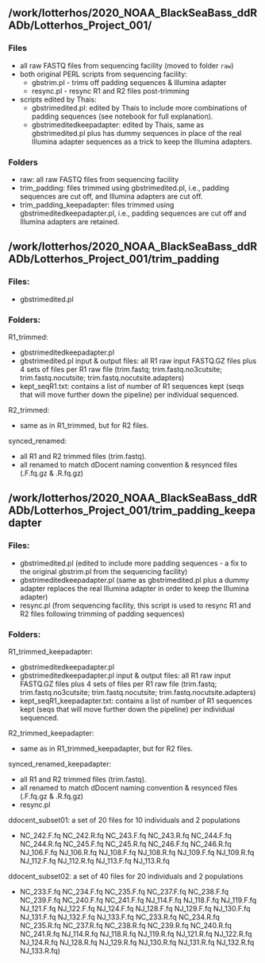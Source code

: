 ## /work/lotterhos/2020_NOAA_BlackSeaBass_ddRADb/Lotterhos_Project_001/

### Files
- all raw FASTQ files from sequencing facility  (moved to folder `raw`)
- both original PERL scripts from sequencing facility:
  - gbstrim.pl - trims off padding sequences & Illumina adapter  
  - resync.pl - resync R1 and R2 files post-trimming
- scripts edited by Thais: 
  - gbstrimedited.pl: edited by Thais to include more combinations of padding sequences (see notebook for full explanation).
  - gbstrimeditedkeepadapter: edited by Thais, same as gbstrimedited.pl plus has dummy sequences in place of the real Illumina adapter sequences as a trick to keep the Illumina adapters.
  

### Folders
- raw: all raw FASTQ files from sequencing facility 
- trim_padding: files trimmed using gbstrimedited.pl, i.e., padding sequences are cut off, and Illumina adapters are cut off.
- trim_padding_keepadapter: files trimmed using gbstrimeditedkeepadapter.pl, i.e., padding sequences are cut off and Illumina adapters are retained.


## /work/lotterhos/2020_NOAA_BlackSeaBass_ddRADb/Lotterhos_Project_001/trim_padding

### Files:  
- gbstrimedited.pl

### Folders:
R1_trimmed: 
 - gbstrimeditedkeepadapter.pl
 - gbstrimedited.pl input & output files: all R1 raw input FASTQ.GZ files plus 4 sets of files per R1 raw file (trim.fastq; trim.fastq.no3cutsite; trim.fastq.nocutsite; trim.fastq.nocutsite.adapters)
 - kept_seqR1.txt: contains a list of number of R1 sequences kept (seqs that will move further down the pipeline) per individual sequenced.

R2_trimmed: 
 - same as in R1_trimmed, but for R2 files.

synced_renamed:
 - all R1 and R2 trimmed files (trim.fastq).   
 - all renamed to match dDocent naming convention & resynced files (.F.fq.gz & .R.fq.gz)


## /work/lotterhos/2020_NOAA_BlackSeaBass_ddRADb/Lotterhos_Project_001/trim_padding_keepadapter

### Files:
- gbstrimedited.pl (edited to include more padding sequences - a fix to the original gbstrim.pl from the sequencing facility)
- gbstrimeditedkeepadapter.pl (same as gbstrimedited.pl plus a dummy adapter replaces the real Illumina adapter in order to keep the Illumina adapter)
- resync.pl (from sequencing facility, this script is used to resync R1 and R2 files following trimming of padding sequences)

### Folders:
R1_trimmed_keepadapter: 
 - gbstrimeditedkeepadapter.pl
 - gbstrimeditedkeepadapter.pl input & output files: all R1 raw input FASTQ.GZ files plus 4 sets of files per R1 raw file (trim.fastq; trim.fastq.no3cutsite; trim.fastq.nocutsite; trim.fastq.nocutsite.adapters)
 - kept_seqR1_keepadapter.txt: contains a list of number of R1 sequences kept (seqs that will move further down the pipeline) per individual sequenced.

R2_trimmed_keepadapter: 
 - same as in R1_trimmed_keepadapter, but for R2 files.

synced_renamed_keepadapter: 
 - all R1 and R2 trimmed files (trim.fastq).   
 - all renamed to match dDocent naming convention & resynced files (.F.fq.gz & .R.fq.gz)
 - resync.pl

ddocent_subset01: a set of 20 files for 10 individuals and 2 populations 
  - NC_242.F.fq  NC_242.R.fq  NC_243.F.fq  NC_243.R.fq  NC_244.F.fq  NC_244.R.fq  NC_245.F.fq  NC_245.R.fq  NC_246.F.fq  NC_246.R.fq  NJ_106.F.fq  NJ_106.R.fq  NJ_108.F.fq  NJ_108.R.fq  NJ_109.F.fq  NJ_109.R.fq  NJ_112.F.fq  NJ_112.R.fq  NJ_113.F.fq  NJ_113.R.fq

ddocent_subset02: a set of 40 files for 20 individuals and 2 populations 
 - NC_233.F.fq  NC_234.F.fq  NC_235.F.fq  NC_237.F.fq  NC_238.F.fq  NC_239.F.fq  NC_240.F.fq  NC_241.F.fq  NJ_114.F.fq  NJ_118.F.fq  NJ_119.F.fq  NJ_121.F.fq  NJ_122.F.fq  NJ_124.F.fq  NJ_128.F.fq  NJ_129.F.fq  NJ_130.F.fq  NJ_131.F.fq  NJ_132.F.fq  NJ_133.F.fq
NC_233.R.fq  NC_234.R.fq  NC_235.R.fq  NC_237.R.fq  NC_238.R.fq  NC_239.R.fq  NC_240.R.fq  NC_241.R.fq  NJ_114.R.fq  NJ_118.R.fq  NJ_119.R.fq  NJ_121.R.fq  NJ_122.R.fq  NJ_124.R.fq  NJ_128.R.fq  NJ_129.R.fq  NJ_130.R.fq  NJ_131.R.fq  NJ_132.R.fq  NJ_133.R.fq)

